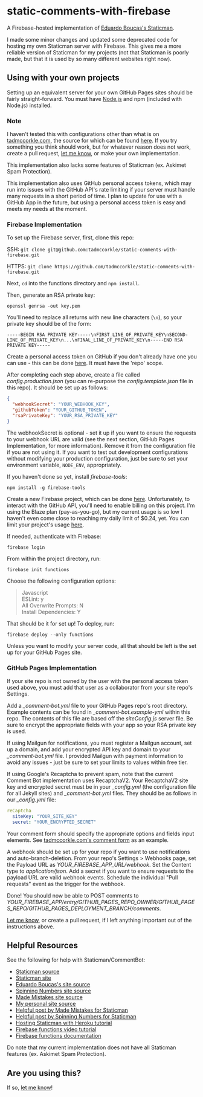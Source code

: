 # static-comments-with-firebase

A Firebase-hosted implementation of [Eduardo Boucas's Staticman](https://staticman.net/).

I made some minor changes and updated some deprecated code for hosting my own Staticman server with Firebase. This gives me a more reliable version of Staticman for my projects (not that Staticman is poorly made, but that it is used by so many different websites right now).

## Using with your own projects

Setting up an equivalent server for your own GitHub Pages sites should be fairly straight-forward. You must have [Node.js](https://nodejs.org/) and npm (included with Node.js) installed.

### Note

I haven't tested this with configurations other than what is on [tadmccorkle.com](https://tadmccorkle.com), the source for which can be found [here](https://github.com/tadmccorkle/tadmccorkle.github.io). If you try something you think should work, but for whatever reason does not work, create a pull request, [let me know](mailto:tad.mccorkle+CommentBotIssue@gmail.com), or make your own implementation.

This implementation also lacks some features of Staticman (ex. Askimet Spam Protection).

This implementation also uses GitHub personal access tokens, which may run into issues with the GitHub API's rate limiting if your server must handle many requests in a short period of time. I plan to update for use with a GitHub App in the future, but using a personal access token is easy and meets my needs at the moment.

### Firebase Implementation

To set up the Firebase server, first, clone this repo:

SSH: `git clone git@github.com:tadmccorkle/static-comments-with-firebase.git`

HTTPS: `git clone https://github.com/tadmccorkle/static-comments-with-firebase.git`

Next, `cd` into the functions directory and `npm install`.

Then, generate an RSA private key:

`openssl genrsa -out key.pem`

You'll need to replace all returns with new line characters (`\n`), so your private key should be of the form:

`-----BEGIN RSA PRIVATE KEY-----\nFIRST_LINE_OF_PRIVATE_KEY\nSECOND-LINE_OF_PRIVATE_KEY\n...\nFINAL_LINE_OF_PRIVATE_KEY\n-----END RSA PRIVATE KEY-----`

Create a personal access token on GitHub if you don't already have one you can use - this can be done [here](https://github.com/settings/tokens). It must have the 'repo' scope.

After completing each step above, create a file called _config.production.json_ (you can re-purpose the _config.template.json_ file in this repo). It should be set up as follows:

```json
{
  "webhookSecret": "YOUR_WEBHOOK_KEY",
  "githubToken": "YOUR_GITHUB_TOKEN",
  "rsaPrivateKey": "YOUR_RSA_PRIVATE_KEY"
}
```

The webhookSecret is optional - set it up if you want to ensure the requests to your webhook URL are valid (see the next section, GitHub Pages Implementation, for more information). Remove it from the configuration file if you are not using it. If you want to test out development configurations without modifying your production configuration, just be sure to set your environment variable, `NODE_ENV`, appropriately.

If you haven't done so yet, install _firebase-tools_:

`npm install -g firebase-tools`

Create a new Firebase project, which can be done [here](https://console.firebase.google.com). Unfortunately, to interact with the GitHub API, you'll need to enable billing on this project. I'm using the Blaze plan (pay-as-you-go), but my current usage is so low I haven't even come close to reaching my daily limit of $0.24, yet. You can limit your project's usage [here](https://console.cloud.google.com/appengine/settings).

 If needed, authenticate with Firebase:

`firebase login`

From within the project directory, run:

`firebase init functions`

Choose the following configuration options:

> Javascript \
> ESLint: y \
> All Overwrite Prompts: N \
> Install Dependencies: Y

That should be it for set up! To deploy, run:

`firebase deploy --only functions`

Unless you want to modify your server code, all that should be left is the set up for your GitHub Pages site.

### GitHub Pages Implementation

If your site repo is not owned by the user with the personal access token used above, you must add that user as a collaborator from your site repo's Settings.

Add a *_comment-bot.yml* file to your GitHub Pages repo's root directory. Example contents can be found in *_comment-bot.example-yml* within this repo. The contents of this file are based off the _siteConfig.js_ server file. Be sure to encrypt the appropriate fields with your app so your RSA private key is used.

If using Mailgun for notifications, you must register a Mailgun account, set up a domain, and add your encrypted API key and domain to your *_comment-bot.yml* file. I provided Mailgun with payment information to avoid any issues - just be sure to set your limits to values within free tier.

If using Google's Recaptcha to prevent spam, note that the current Comment Bot implementation uses RecaptchaV2. Your RecaptchaV2 site key and encrypted secret must be in your *_config.yml* (the configuration file for all Jekyll sites) and *_comment-bot.yml* files. They should be as follows in our *_config.yml* file:

```yml
reCaptcha
  siteKey: "YOUR_SITE_KEY"
  secret: "YOUR_ENCRYPTED_SECRET"
```

Your comment form should specify the appropriate options and fields input elements. See [tadmccorkle.com's comment form](https://github.com/tadmccorkle/tadmccorkle.github.io/blob/master/_includes/comment-form.html) as an example.

A webhook should be set up for your repo if you want to use notifications and auto-branch-deletion. From your repo's Settings > Webhooks page, set the Payload URL as *YOUR_FIREBASE_APP_URL/webhook*. Set the Content type to _application/json_. Add a secret if you want to ensure requests to the payload URL are valid webhook events. Schedule the individual "Pull requests" event as the trigger for the webhook.

Done! You should now be able to POST comments to *YOUR_FIREBASE_APP/entry/GITHUB_PAGES_REPO_OWNER/GITHUB_PAGES_REPO/GITHUB_PAGES_DEPLOYMENT_BRANCH/comments*.

[Let me know](mailto:tad.mccorkle+CommentBotTutorial@gmail.com), or create a pull request, if I left anything important out of the instructions above.

## Helpful Resources

See the following for help with Staticman/CommentBot:

- [Staticman source](https://github.com/eduardoboucas/staticman)
- [Staticman site](https://staticman.net/)
- [Eduardo Boucas's site source](https://github.com/eduardoboucas/eduardoboucas.com)
- [Spinning Numbers site source](https://github.com/willymcallister/willymcallister.github.io)
- [Made Mistakes site source](https://github.com/mmistakes/made-mistakes-jekyll)
- [My personal site source](https://github.com/tadmccorkle/tadmccorkle.github.io)
- [Helpful post by Made Mistakes for Staticman](https://mademistakes.com/articles/using-jekyll-2017/)
- [Helpful post by Spinning Numbers for Staticman](https://spinningnumbers.org/a/staticman.html)
- [Hosting Staticman with Heroku tutorial](https://vincenttam.gitlab.io/post/2018-09-16-staticman-powered-gitlab-pages/2/)
- [Firebase functions video tutorial](https://www.youtube.com/watch?v=LOeioOKUKI8)
- [Firebase functions documentation](https://firebase.google.com/docs/functions)

Do note that my current implementation does not have all Staticman features (ex. Askimet Spam Protection).

## Are you using this?

If so, [let me know](mailto:tad.mccorkle+UsingCommentBot@gmail.com)!

